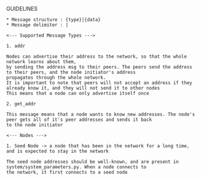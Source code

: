  GUIDELINES

    * Message structure : {type}|{data}
    * Message delimiter : |

    <--- Supported Message Types --->

    1. addr

    Nodes can advertise their address to the network, so that the whole network learns about them,
    by sending the address msg to their peers. The peers send the address to their peers, and the node initiator's address
    propagates through the whole network.
    It is important to note that peers will not accept an address if they already know it, and they will not send it to other nodes
    This means that a node can only advertise itself once

    2. get_addr

    This message means that a node wants to know new addresses. The node's peer gets all of it's peer addresses and sends it back
    to the node initiator

    <--- Nodes --->

    1. Seed Node -> a node that has been in the network for a long time, and is expected to stay in the network

    The seed node addresses should be well-known, and are present in system/system_parameters.py. When a node connects to
    the network, it first connects to a seed node
